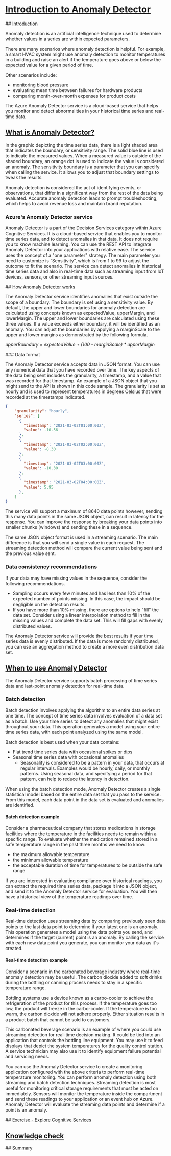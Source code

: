 # [Introduction to Anomaly Detector](https://learn.microsoft.com/en-gb/training/modules/intro-to-anomaly-detector/)

## [Introduction](https://learn.microsoft.com/en-gb/training/modules/intro-to-anomaly-detector/1-introduction)

Anomaly detection is an artificial intelligence technique used to determine whether values in a series are within expected parameters.

There are many scenarios where anomaly detection is helpful. For example, a smart HVAC system might use anomaly detection to monitor temperatures in a building and raise an alert if the temperature goes above or below the expected value for a given period of time.

Other scenarios include:

- monitoring blood pressure
- evaluating mean time between failures for hardware products
- comparing month-over-month expenses for product costs

The Azure Anomaly Detector service is a cloud-based service that helps you monitor and detect abnormalities in your historical time series and real-time data.

## [What is Anomaly Detector?](https://learn.microsoft.com/en-gb/training/modules/intro-to-anomaly-detector/2-what-is-anomaly-detector)

In the graphic depicting the time series data, there is a light shaded area that indicates the boundary, or sensitivity range. The solid blue line is used to indicate the measured values. When a measured value is outside of the shaded boundary, an orange dot is used to indicate the value is considered an anomaly. The sensitivity boundary is a parameter that you can specify when calling the service. It allows you to adjust that boundary settings to tweak the results.

Anomaly detection is considered the act of identifying events, or observations, that differ in a significant way from the rest of the data being evaluated. Accurate anomaly detection leads to prompt troubleshooting, which helps to avoid revenue loss and maintain brand reputation.

### Azure's Anomaly Detector service

Anomaly Detector is a part of the Decision Services category within Azure Cognitive Services. It is a cloud-based service that enables you to monitor time series data, and to detect anomalies in that data. It does not require you to know machine learning. You can use the REST API to integrate Anomaly Detector into your applications with relative ease. The service uses the concept of a "one parameter" strategy. The main parameter you need to customize is “Sensitivity”, which is from 1 to 99 to adjust the outcome to fit the scenario. The service can detect anomalies in historical time series data and also in real-time data such as streaming input from IoT devices, sensors, or other streaming input sources.

## [How Anomaly Detector works](https://learn.microsoft.com/en-gb/training/modules/intro-to-anomaly-detector/3-how-anomaly-detector-works)

The Anomaly Detector service identifies anomalies that exist outside the scope of a boundary. The boundary is set using a sensitivity value. By default, the upper and lower boundaries for anomaly detection are calculated using concepts known as expectedValue, upperMargin, and lowerMargin. The upper and lower boundaries are calculated using these three values. If a value exceeds either boundary, it will be identified as an anomaly. You can adjust the boundaries by applying a marginScale to the upper and lower margins as demonstrated by the following formula.

*upperBoundary = expectedValue + (100 - marginScale) * upperMargin*

### Data format

The Anomaly Detector service accepts data in JSON format. You can use any numerical data that you have recorded over time. The key aspects of the data being sent includes the granularity, a timestamp, and a value that was recorded for that timestamp. An example of a JSON object that you might send to the API is shown in this code sample. The granularity is set as hourly and is used to represent temperatures in degrees Celsius that were recorded at the timestamps indicated.

```json
{
    "granularity": "hourly",
    "series": [
      {
        "timestamp": "2021-03-02T01:00:00Z",
        "value": -10.56
      },
      {
        "timestamp": "2021-03-02T02:00:00Z",
        "value": -8.30
      },
      {
        "timestamp": "2021-03-02T03:00:00Z",
        "value": -10.30
      },
      {
        "timestamp": "2021-03-02T04:00:00Z",
        "value": 5.95
      },
    ]
}
```

The service will support a maximum of 8640 data points however, sending this many data points in the same JSON object, can result in latency for the response. You can improve the response by breaking your data points into smaller chunks (windows) and sending these in a sequence.

The same JSON object format is used in a streaming scenario. The main difference is that you will send a single value in each request. The streaming detection method will compare the current value being sent and the previous value sent.

### Data consistency recommendations

If your data may have missing values in the sequence, consider the following recommendations.

- Sampling occurs every few minutes and has less than 10% of the expected number of points missing. In this case, the impact should be negligible on the detection results.
- If you have more than 10% missing, there are options to help "fill" the data set. Consider using a linear interpolation method to fill in the missing values and complete the data set. This will fill gaps with evenly distributed values.

The Anomaly Detector service will provide the best results if your time series data is evenly distributed. If the data is more randomly distributed, you can use an aggregation method to create a more even distribution data set.

## [When to use Anomaly Detector](https://learn.microsoft.com/en-gb/training/modules/intro-to-anomaly-detector/4-when-to-use-anomaly-detector)

The Anomaly Detector service supports batch processing of time series data and last-point anomaly detection for real-time data.

### Batch detection

Batch detection involves applying the algorithm to an entire data series at one time. The concept of time series data involves evaluation of a data set as a batch. Use your time series to detect any anomalies that might exist throughout your data. This operation generates a model using your entire time series data, with each point analyzed using the same model.

Batch detection is best used when your data contains:

- Flat trend time series data with occasional spikes or dips
- Seasonal time series data with occasional anomalies
	- Seasonality is considered to be a pattern in your data, that occurs at regular intervals. Examples would be hourly, daily, or monthly patterns. Using seasonal data, and specifying a period for that pattern, can help to reduce the latency in detection.

When using the batch detection mode, Anomaly Detector creates a single statistical model based on the entire data set that you pass to the service. From this model, each data point in the data set is evaluated and anomalies are identified.

#### Batch detection example

Consider a pharmaceutical company that stores medications in storage facilities where the temperature in the facilities needs to remain within a specific range. To evaluate whether the medication remained stored in a safe temperature range in the past three months we need to know:

- the maximum allowable temperature
- the minimum allowable temperature
- the acceptable duration of time for temperatures to be outside the safe range

If you are interested in evaluating compliance over historical readings, you can extract the required time series data, package it into a JSON object, and send it to the Anomaly Detector service for evaluation. You will then have a historical view of the temperature readings over time.

### Real-time detection

Real-time detection uses streaming data by comparing previously seen data points to the last data point to determine if your latest one is an anomaly. This operation generates a model using the data points you send, and determines if the target (current) point is an anomaly. By calling the service with each new data point you generate, you can monitor your data as it's created.

#### Real-time detection example

Consider a scenario in the carbonated beverage industry where real-time anomaly detection may be useful. The carbon dioxide added to soft drinks during the bottling or canning process needs to stay in a specific temperature range.

Bottling systems use a device known as a carbo-cooler to achieve the refrigeration of the product for this process. If the temperature goes too low, the product will freeze in the carbo-cooler. If the temperature is too warm, the carbon dioxide will not adhere properly. Either situation results in a product batch that cannot be sold to customers.

This carbonated beverage scenario is an example of where you could use streaming detection for real-time decision making. It could be tied into an application that controls the bottling line equipment. You may use it to feed displays that depict the system temperatures for the quality control station. A service technician may also use it to identify equipment failure potential and servicing needs.

You can use the Anomaly Detector service to create a monitoring application configured with the above criteria to perform real-time temperature monitoring. You can perform anomaly detection using both streaming and batch detection techniques. Streaming detection is most useful for monitoring critical storage requirements that must be acted on immediately. Sensors will monitor the temperature inside the compartment and send these readings to your application or an event hub on Azure. Anomaly Detector will evaluate the streaming data points and determine if a point is an anomaly.

## [Exercise - Explore Cognitive Services](https://learn.microsoft.com/en-gb/training/modules/intro-to-anomaly-detector/4a-exercise)

## [Knowledge check](https://learn.microsoft.com/en-gb/training/modules/intro-to-anomaly-detector/5-knowledge-check)

## [Summary](https://learn.microsoft.com/en-gb/training/modules/intro-to-anomaly-detector/6-summary)